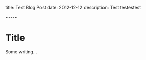 title: Test Blog Post
date: 2012-12-12
description: Test testestest

~---~

# Title

Some writing...
